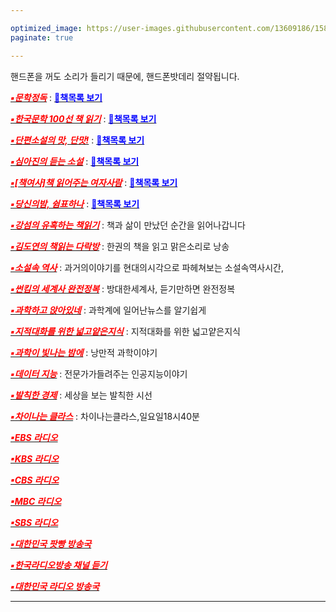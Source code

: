 ```yaml
---

optimized_image: https://user-images.githubusercontent.com/13609186/158834569-9f4d6d50-23de-4a79-89dc-4043f8415a96.jpg
paginate: true

---
```


핸드폰을 꺼도 소리가 들리기 때문에, 핸드폰밧데리 절약됩니다.<br>

[<span style="color:red">***▪문학정독***</span>](https://www.podbbang.com/channels/1778908) : [<span style="color:blue">**📖책목록 보기**</span>](https://raw.githubusercontent.com/choijangwook/cjw/master/_posts/radio%20book/%EB%AC%B8%ED%95%99%EC%A0%95%EB%8F%85.md) <br>

[<span style="color:red">***▪한국문학 100선 책 읽기***</span>](https://www.podbbang.com/channels/17589) : [<span style="color:blue">**📖책목록 보기**</span>](https://raw.githubusercontent.com/choijangwook/cjw/master/_posts/radio%20book/%ED%95%9C%EA%B5%AD%EB%AC%B8%ED%95%99%20100%EC%84%A0%20%EC%B1%85%EC%9D%BD%EA%B8%B0.md) <br>

[<span style="color:red">***▪단편소설의 맛, 단맛!***</span>](https://www.podbbang.com/channels/9502) : [<span style="color:blue">**📖책목록 보기**</span>](https://raw.githubusercontent.com/choijangwook/cjw/master/_posts/radio%20book/%EB%8B%A8%ED%8E%B8%EC%86%8C%EC%84%A4%EC%9D%98%20%EB%A7%9B%20%EB%8B%A8%EB%A7%9B.md) <br>

[<span style="color:red">***▪심아진의 듣는 소설***</span>](https://www.podbbang.com/channels/10041) : [<span style="color:blue">**📖책목록 보기**</span>](https://raw.githubusercontent.com/choijangwook/cjw/master/_posts/radio%20book/%EC%8B%AC%EC%95%84%EC%A7%84%EC%9D%98%20%EB%93%A3%EB%8A%94%20%EC%86%8C%EC%84%A4.md) <br>

[<span style="color:red">***▪[책여사]책 읽어주는 여자사람***</span>](https://www.podbbang.com/channels/10778) : [<span style="color:blue">**📖책목록 보기**</span>](https://raw.githubusercontent.com/choijangwook/cjw/master/_posts/radio%20book/%EC%B1%85%20%EC%9D%BD%EC%96%B4%EC%A3%BC%EB%8A%94%20%EC%97%AC%EC%9E%90%EC%82%AC%EB%9E%8C.md) <br>

[<span style="color:red">***▪당신의밤, 쉼표하나***</span>](https://www.podbbang.com/channels/1775811) : [<span style="color:blue">**📖책목록 보기**</span>](https://raw.githubusercontent.com/choijangwook/cjw/master/_posts/radio%20book/%EB%8B%B9%EC%8B%A0%EC%9D%98%EB%B0%A4%20%EC%89%BC%ED%91%9C%ED%95%98%EB%82%98.md) <br>

[<span style="color:red">***▪강섬의 유혹하는 책읽기***</span>](https://www.podbbang.com/channels/3583) : 책과 삶이 만났던 순간을 읽어나갑니다<br>

[<span style="color:red">***▪김도연의 책읽는 다락방***</span>](https://www.podty.me/cast/174403) : 한권의 책을 읽고 맑은소리로 낭송<br>

[<span style="color:red">***▪소설속 역사***</span>](https://www.podbbang.com/channels/11413) : 과거의이야기를 현대의시각으로 파헤쳐보는 소설속역사시간, 
<br>

[<span style="color:red">***▪썬킴의 세계사 완전정복***</span>](https://art19.com/shows/worldhistory) : 방대한세계사, 듣기만하면 완전정복 <br>

[<span style="color:red">***▪과학하고 앉아있네***</span>](https://www.podbbang.com/channels/6205) : 과학계에 일어난뉴스를 알기쉽게<br>

[<span style="color:red">***▪지적대화를 위한 넓고얕은지식***</span>](https://www.podbbang.com/channels/7418) : 지적대화를 위한 넓고얕은지식<br>

[<span style="color:red">***▪과학이 빛나는 밤에***</span>](https://www.podbbang.com/channels/4388) : 낭만적 과학이야기<br>

[<span style="color:red">***▪데이터 지능***</span>](https://www.podbbang.com/channels/15233) : 전문가가들려주는 인공지능이야기<br>

[<span style="color:red">***▪발칙한 경제***</span>](https://www.podbbang.com/channels/9258) : 세상을 보는 발칙한 시선<br>

[<span style="color:red">***▪차이나는 클라스***</span>](https://podcasts.google.com/feed/aHR0cDovL2ZlZWRzLmZlZWRidXJuZXIuY29tL2pvaW5zL3RHUFU?sa=X&ved=0CBEQlvsGahcKEwjgjJzopMj2AhUAAAAAHQAAAAAQGw&hl=ko) : 차이나는클라스,일요일18시40분<br>

[<span style="color:red">***▪EBS 라디오***</span>](https://5easy.ebs.co.kr/aujisik/category/40009567)<br>

[<span style="color:red">***▪KBS 라디오***</span>](https://radio.kbs.co.kr/)<br>

[<span style="color:red">***▪CBS 라디오***</span>](https://www.radio-korea.com/cbs-fm-standard)<br>

[<span style="color:red">***▪MBC 라디오***</span>](https://playvod.imbc.com/Vod/VodPlay?broadcastId=1000661105406100000)<br>

[<span style="color:red">***▪SBS 라디오***</span>](http://www.sbs.co.kr/radio)<br>

[<span style="color:red">***▪대한민국 팟빵 방송국***</span>](https://www.podbbang.com/channel-categories)<br>

[<span style="color:red">***▪한국라디오방송 채널 듣기***</span>](https://radioonline.kr/)<br>

[<span style="color:red">***▪대한민국 라디오 방송국***</span>](https://www.radio-korea.com/)<br>
 


---

